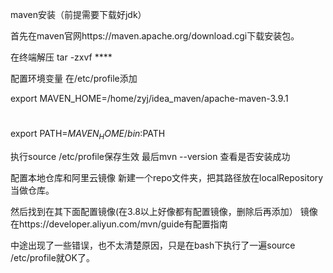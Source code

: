 maven安装（前提需要下载好jdk）

首先在maven官网https://maven.apache.org/download.cgi下载安装包。

在终端解压 tar -zxvf ****

配置环境变量
在/etc/profile添加

export MAVEN_HOME=/home/zyj/idea_maven/apache-maven-3.9.1
#
export PATH=$MAVEN_HOME/bin:$PATH

执行source /etc/profile保存生效
最后mvn --version 查看是否安装成功

配置本地仓库和阿里云镜像
新建一个repo文件夹，把其路径放在localRepository当做仓库。

然后找到<mirror>在其下面配置镜像(在3.8以上好像都有配置镜像，删除后再添加）
镜像在https://developer.aliyun.com/mvn/guide有配置指南
  
中途出现了一些错误，也不太清楚原因，只是在bash下执行了一遍source /etc/profile就OK了。
